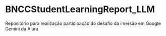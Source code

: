 # BNCCStudentLearningReport_LLM
Repositório para realização participação do desafio da imersão em Google Gemini da Alura
